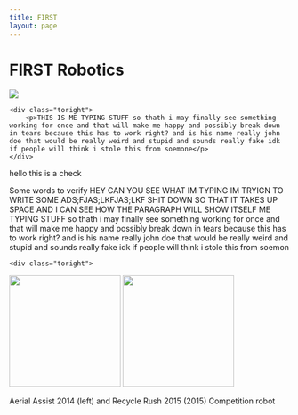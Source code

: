 ```yaml
---
title: FIRST
layout: page
---
```

# FIRST Robotics

<div class="side-by-side">
    <div class="toleft">
        <img class="image" src="https://github.com/susan-z/susan-z.github.io/blob/master/img/robotheader.jpg?raw=true">
    </div>

    <div class="toright">
        <p>THIS IS ME TYPING STUFF so thath i may finally see something working for once and that will make me happy and possibly break down in tears because this has to work right? and is his name really john doe that would be really weird and stupid and sounds really fake idk if people will think i stole this from soemone</p>
    </div>
</div>

<p> hello this is a check </p>

<div class="side-by-side">
    <div class="toleft">
    <p>Some words to verify HEY CAN YOU SEE WHAT IM TYPING IM TRYIGN TO WRITE SOME ADS;FJAS;LKFJAS;LKF SHIT DOWN SO THAT IT TAKES UP SPACE AND I CAN SEE HOW THE PARAGRAPH WILL SHOW ITSELF ME TYPING STUFF so thath i may finally see something working for once and that will make me happy and possibly break down in tears because this has to work right? and is his name really john doe that would be really weird and stupid and sounds really fake idk if people will think i stole this from soemon</p>   
    </div>

    <div class="toright">
<img src="https://github.com/susan-z/susan-z.github.io/blob/master/img/warhawkspic1%20Cropped.jpg?raw=true" width="200"/> <img src="https://github.com/susan-z/susan-z.github.io/blob/master/img/recyclerush.JPG?raw=true" width="200"/><figcaption class="caption">Aerial Assist 2014 (left) and Recycle Rush 2015 (2015) Competition robot </figcaption>
</div>
</div>


